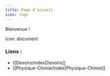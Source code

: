 ```yaml
---
title: Page d'accueil
icon: logo
---
```


Bienvenue !

icon: document

### Liens :
- [[Devoirs/index|Devoirs]]
- [[Physique-Chimie/index|Physique-Chimie]]
